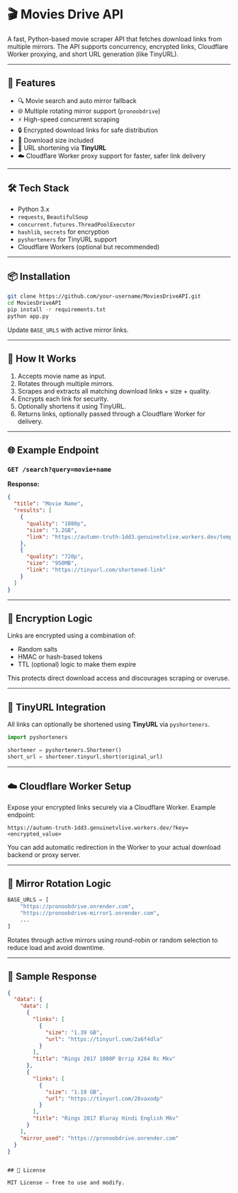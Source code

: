 # 🎬 Movies Drive API

A fast, Python-based movie scraper API that fetches download links from multiple mirrors. The API supports concurrency, encrypted links, Cloudflare Worker proxying, and short URL generation (like TinyURL).

---

## 🚀 Features

- 🔍 Movie search and auto mirror fallback  
- 🌐 Multiple rotating mirror support (`pronoobdrive`)  
- ⚡ High-speed concurrent scraping  
- 🔒 Encrypted download links for safe distribution  
- 📏 Download size included  
- 🔗 URL shortening via **TinyURL**  
- ☁️ Cloudflare Worker proxy support for faster, safer link delivery  

---

## 🛠️ Tech Stack

- Python 3.x  
- `requests`, `BeautifulSoup`  
- `concurrent.futures.ThreadPoolExecutor`  
- `hashlib`, `secrets` for encryption  
- `pyshorteners` for TinyURL support  
- Cloudflare Workers (optional but recommended)  

---

## 📦 Installation

```bash
git clone https://github.com/your-username/MoviesDriveAPI.git
cd MoviesDriveAPI
pip install -r requirements.txt
python app.py
```

Update `BASE_URLS` with active mirror links.

---

## 🧪 How It Works

1. Accepts movie name as input.  
2. Rotates through multiple mirrors.  
3. Scrapes and extracts all matching download links + size + quality.  
4. Encrypts each link for security.  
5. Optionally shortens it using TinyURL.  
6. Returns links, optionally passed through a Cloudflare Worker for delivery.  

---

## 🌐 Example Endpoint

### `GET /search?query=movie+name`

**Response:**

```json
{
  "title": "Movie Name",
  "results": [
    {
      "quality": "1080p",
      "size": "1.2GB",
      "link": "https://autumn-truth-1dd3.genuinetvlive.workers.dev/temp-encrypted-id"
    },
    {
      "quality": "720p",
      "size": "950MB",
      "link": "https://tinyurl.com/shortened-link"
    }
  ]
}
```

---

## 🔐 Encryption Logic

Links are encrypted using a combination of:
- Random salts  
- HMAC or hash-based tokens  
- TTL (optional) logic to make them expire  

This protects direct download access and discourages scraping or overuse.

---

## 🔗 TinyURL Integration

All links can optionally be shortened using **TinyURL** via `pyshorteners`.

```python
import pyshorteners

shortener = pyshorteners.Shortener()
short_url = shortener.tinyurl.short(original_url)
```

---

## ☁️ Cloudflare Worker Setup

Expose your encrypted links securely via a Cloudflare Worker. Example endpoint:

```
https://autumn-truth-1dd3.genuinetvlive.workers.dev/?key=<encrypted_value>
```

You can add automatic redirection in the Worker to your actual download backend or proxy server.

---

## 🔄 Mirror Rotation Logic

```python
BASE_URLS = [
    "https://pronoobdrive.onrender.com",
    "https://pronoobdrive-mirror1.onrender.com",
    ...
]
```

Rotates through active mirrors using round-robin or random selection to reduce load and avoid downtime.

---

## 📎 Sample Response

```json
{
  "data": {
    "data": [
      {
        "links": [
          {
            "size": "1.39 GB",
            "url": "https://tinyurl.com/2a6f4dla"
          }
        ],
        "title": "Rings 2017 1080P Brrip X264 Rc Mkv"
      },
      {
        "links": [
          {
            "size": "1.19 GB",
            "url": "https://tinyurl.com/28vaxodp"
          }
        ],
        "title": "Rings 2017 Bluray Hindi English Mkv"
      }
    ],
    "mirror_used": "https://pronoobdrive.onrender.com"
  }
}
```


```

## 📄 License

MIT License — free to use and modify.


